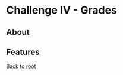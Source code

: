 # Challenge IV - Grades
## About
## Features


[Back to root](https://github.com/SJarno/Schoolproject-Java-Challenges)
